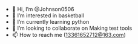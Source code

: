 - 👋 Hi, I’m @Johnson0506
- 👀 I’m interested in basketball
- 🌱 I’m currently learning python
- 💞️ I’m looking to collaborate on Making test tools
- 📫 How to reach me (13361652712@163.com)

<!---
Johnson0506/Johnson0506 is a ✨ special ✨ repository because its `README.md` (this file) appears on your GitHub profile.
You can click the Preview link to take a look at your changes.
--->
